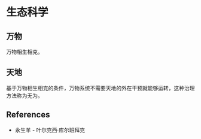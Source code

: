# 生态科学

## 万物

万物相生相克。

## 天地

基于万物相生相克的条件，万物系统不需要天地的外在干预就能够运转，这种治理方法称为无为。

## References

- 永生羊 - 叶尔克西·库尔班拜克

